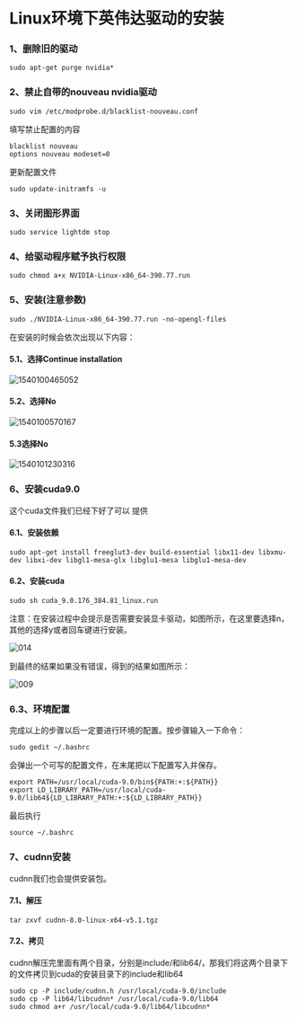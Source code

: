 # Linux环境下英伟达驱动的安装

### 1、删除旧的驱动

```
sudo apt-get purge nvidia*
```

### 2、禁止自带的nouveau nvidia驱动

```
sudo vim /etc/modprobe.d/blacklist-nouveau.conf
```

填写禁止配置的内容

```
blacklist nouveau
options nouveau modeset=0
```

更新配置文件

```
sudo update-initramfs -u
```

### 3、关闭图形界面

```
sudo service lightdm stop
```

### 4、给驱动程序赋予执行权限

```shell
sudo chmod a+x NVIDIA-Linux-x86_64-390.77.run
```

### 5、安装(注意参数)

```
sudo ./NVIDIA-Linux-x86_64-390.77.run -no-opengl-files
```

在安装的时候会依次出现以下内容：

#### 5.1、选择Continue installation

![1540100465052](./img/1540100465052.png)

#### 5.2、选择No

![1540100570167](./img/1540100570167.png)

#### 5.3选择No

![1540101230316](./img/1540101230316.png)

### 6、安装cuda9.0



这个cuda文件我们已经下好了可以 提供

#### 6.1、安装依赖

```
sudo apt-get install freeglut3-dev build-essential libx11-dev libxmu-dev libxi-dev libgl1-mesa-glx libglu1-mesa libglu1-mesa-dev
```

#### 6.2、安装cuda

```
sudo sh cuda_9.0.176_384.81_linux.run
```

注意：在安装过程中会提示是否需要安装显卡驱动，如图所示，在这里要选择n，其他的选择y或者回车键进行安装。 

![014](./img/014.png)

到最终的结果如果没有错误，得到的结果如图所示： 

![009](./img/009.png)

### 6.3、环境配置

完成以上的步骤以后一定要进行环境的配置。按步骤输入一下命令： 

```
sudo gedit ~/.bashrc
```

会弹出一个可写的配置文件，在末尾把以下配置写入并保存。 

```
export PATH=/usr/local/cuda-9.0/bin${PATH:+:${PATH}}  
export LD_LIBRARY_PATH=/usr/local/cuda-9.0/lib64${LD_LIBRARY_PATH:+:${LD_LIBRARY_PATH}}
```

最后执行

```
source ~/.bashrc
```

### 7、cudnn安装

cudnn我们也会提供安装包。

#### 7.1、解压

```
tar zxvf cudnn-8.0-linux-x64-v5.1.tgz
```

#### 7.2、拷贝

cudnn解压完里面有两个目录，分别是include/和lib64/，那我们将这两个目录下的文件拷贝到cuda的安装目录下的include和lib64

```
sudo cp -P include/cudnn.h /usr/local/cuda-9.0/include
sudo cp -P lib64/libcudnn* /usr/local/cuda-9.0/lib64
sudo chmod a+r /usr/local/cuda-9.0/lib64/libcudnn*
```